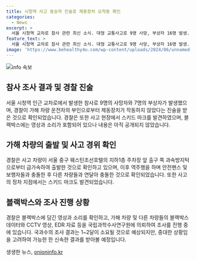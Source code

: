 ```yaml
---
title: 시청역 사고 동승자 진술로 제동장치 오작동 확인
categories:
  - News
excerpt: >
  서울 시청역 교차로 참사 관련 최신 소식. 대형 교통사고로 9명 사망, 부상자 16명 발생. 가해 차량 운전자 부인은 제동장치 작동 의문을 제기. 정확한 사고 경위 확인을 위해 블랙박스, CCTV 등 조사 중. 경찰은 사고 원인과 속도 등을 국과수에 의뢰. 사고 경위는 국과수 결과를 기다릴 예정.
feature_text: >
  서울 시청역 교차로 참사 관련 최신 소식. 대형 교통사고로 9명 사망, 부상자 16명 발생. 가해 차량 운전자 부인은 제동장치 작동 의문을 제기. 정확한 사고 경위 확인을 위해 블랙박스, CCTV 등 조사 중. 경찰은 사고 원인과 속도 등을 국과수에 의뢰. 사고 경위는 국과수 결과를 기다릴 예정.
image: 'https://www.behealthy4u.com/wp-content/uploads/2024/06/unnamed-file.png'
---
```


<p><img src="https://www.behealthy4u.com/wp-content/uploads/2024/06/unnamed-file.png" alt="info 속보" /></p>

<h2 data-ke-size="size26">참사 조사 결과 및 경찰 진술</h2>

<p data-ke-size="size16">서울 시청역 인근 교차로에서 발생한 참사로 9명의 사망자와 7명의 부상자가 발생했으며, 경찰이 가해 차량 운전자의 부인으로부터 제동장치가 작동하지 않았다는 진술을 받은 것으로 확인되었습니다. 경찰은 또한 사고 현장에서 스키드 마크를 발견하였으며, 블랙박스에는 영상과 소리가 포함되어 있으나 내용은 아직 공개되지 않았습니다.</p>

<h2 data-ke-size="size26">가해 차량의 출발 및 사고 경위 확인</h2>

<p data-ke-size="size16">경찰은 사고 차량이 서울 중구 웨스틴조선호텔의 지하1층 주차장 앞 출구 쪽 과속방지턱으로부터 급가속하여 출발한 것으로 확인하고 있으며, 이후 역주행을 하며 안전펜스 및 보행자들과 충돌한 후 다른 차량들과 연달아 충돌한 것으로 확인되었습니다. 또한 사고의 정차 지점에서는 스키드 마크도 발견되었습니다.</p>

<h2 data-ke-size="size26">블랙박스와 조사 진행 상황</h2>

<p data-ke-size="size16">경찰은 블랙박스에 담긴 영상과 소리를 확인하고, 가해 차량 및 다른 차량들의 블랙박스 데이터와 CCTV 영상, EDR 자료 등을 국립과학수사연구원에 의뢰하여 조사를 진행 중에 있습니다. 국과수의 조사 결과는 1~2달이 소요될 것으로 예상되지만, 중대한 상황임을 고려하여 가능한 한 신속한 결과를 받아볼 예정입니다.</p>
생생한 뉴스, <a href="https://onioninfo.kr" rel="dofollow">onioninfo.kr</a>


